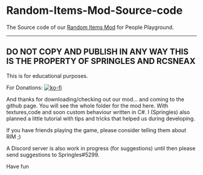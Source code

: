 # Random-Items-Mod-Source-code
The Source code of our [Random Items Mod](https://steamcommunity.com/sharedfiles/filedetails/?id=2888175208&searchtext=random+items+mod) for People Playground.

----------------------------------------------------   
DO NOT COPY AND PUBLISH IN ANY WAY
THIS IS THE PROPERTY OF SPRINGLES AND RCSNEAX
----------------------------------------------------   
This is for educational purposes.


For Donations:                                        [![ko-fi](https://ko-fi.com/img/githubbutton_sm.svg)](https://ko-fi.com/J3J0BLEJ4)


And thanks for downloading/checking out our mod... and coming to the github page.
You will see the whole folder for the mod here. With textures,code and soon custom behaviour written in C#.
I (Springles) also planned a little tutorial with tips and tricks that helped us during developing.

If you have friends playing the game, please consider telling them about RIM ;)

A Discord server is also work in progress (for suggestions) until then please send suggestions to Springles#5299.

Have fun
 

